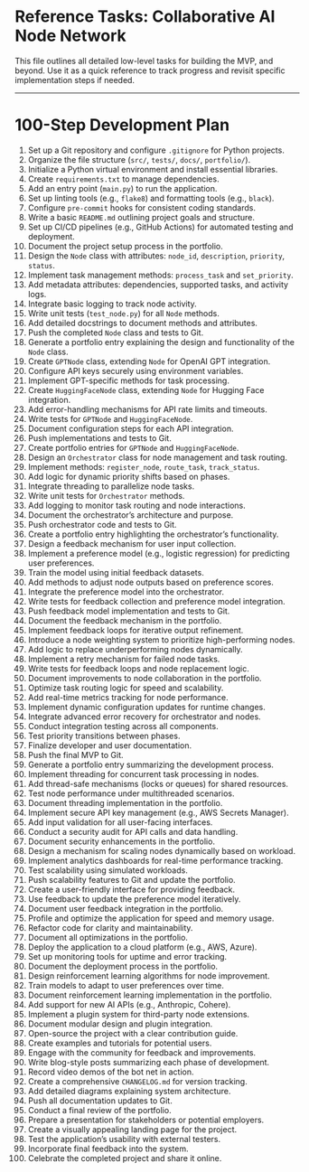 # Reference Tasks: Collaborative AI Node Network

This file outlines all detailed low-level tasks for building the MVP, and beyond. Use it as a quick reference to track progress and revisit specific implementation steps if needed.

---

# 100-Step Development Plan

1. Set up a Git repository and configure `.gitignore` for Python projects.  
2. Organize the file structure (`src/`, `tests/`, `docs/`, `portfolio/`).  
3. Initialize a Python virtual environment and install essential libraries.  
4. Create `requirements.txt` to manage dependencies.  
5. Add an entry point (`main.py`) to run the application.  
6. Set up linting tools (e.g., `flake8`) and formatting tools (e.g., `black`).  
7. Configure `pre-commit` hooks for consistent coding standards.  
8. Write a basic `README.md` outlining project goals and structure.  
9. Set up CI/CD pipelines (e.g., GitHub Actions) for automated testing and deployment.  
10. Document the project setup process in the portfolio.  
11. Design the `Node` class with attributes: `node_id`, `description`, `priority`, `status`.  
12. Implement task management methods: `process_task` and `set_priority`.  
13. Add metadata attributes: dependencies, supported tasks, and activity logs.  
14. Integrate basic logging to track node activity.  
15. Write unit tests (`test_node.py`) for all `Node` methods.  
16. Add detailed docstrings to document methods and attributes.  
17. Push the completed `Node` class and tests to Git.  
18. Generate a portfolio entry explaining the design and functionality of the `Node` class.  
19. Create `GPTNode` class, extending `Node` for OpenAI GPT integration.  
20. Configure API keys securely using environment variables.  
21. Implement GPT-specific methods for task processing.  
22. Create `HuggingFaceNode` class, extending `Node` for Hugging Face integration.  
23. Add error-handling mechanisms for API rate limits and timeouts.  
24. Write tests for `GPTNode` and `HuggingFaceNode`.  
25. Document configuration steps for each API integration.  
26. Push implementations and tests to Git.  
27. Create portfolio entries for `GPTNode` and `HuggingFaceNode`.  
28. Design an `Orchestrator` class for node management and task routing.  
29. Implement methods: `register_node`, `route_task`, `track_status`.  
30. Add logic for dynamic priority shifts based on phases.  
31. Integrate threading to parallelize node tasks.  
32. Write unit tests for `Orchestrator` methods.  
33. Add logging to monitor task routing and node interactions.  
34. Document the orchestrator’s architecture and purpose.  
35. Push orchestrator code and tests to Git.  
36. Create a portfolio entry highlighting the orchestrator’s functionality.  
37. Design a feedback mechanism for user input collection.  
38. Implement a preference model (e.g., logistic regression) for predicting user preferences.  
39. Train the model using initial feedback datasets.  
40. Add methods to adjust node outputs based on preference scores.  
41. Integrate the preference model into the orchestrator.  
42. Write tests for feedback collection and preference model integration.  
43. Push feedback model implementation and tests to Git.  
44. Document the feedback mechanism in the portfolio.  
45. Implement feedback loops for iterative output refinement.  
46. Introduce a node weighting system to prioritize high-performing nodes.  
47. Add logic to replace underperforming nodes dynamically.  
48. Implement a retry mechanism for failed node tasks.  
49. Write tests for feedback loops and node replacement logic.  
50. Document improvements to node collaboration in the portfolio.  
51. Optimize task routing logic for speed and scalability.  
52. Add real-time metrics tracking for node performance.  
53. Implement dynamic configuration updates for runtime changes.  
54. Integrate advanced error recovery for orchestrator and nodes.  
55. Conduct integration testing across all components.  
56. Test priority transitions between phases.  
57. Finalize developer and user documentation.  
58. Push the final MVP to Git.  
59. Generate a portfolio entry summarizing the development process.  
60. Implement threading for concurrent task processing in nodes.  
61. Add thread-safe mechanisms (locks or queues) for shared resources.  
62. Test node performance under multithreaded scenarios.  
63. Document threading implementation in the portfolio.  
64. Implement secure API key management (e.g., AWS Secrets Manager).  
65. Add input validation for all user-facing interfaces.  
66. Conduct a security audit for API calls and data handling.  
67. Document security enhancements in the portfolio.  
68. Design a mechanism for scaling nodes dynamically based on workload.  
69. Implement analytics dashboards for real-time performance tracking.  
70. Test scalability using simulated workloads.  
71. Push scalability features to Git and update the portfolio.  
72. Create a user-friendly interface for providing feedback.  
73. Use feedback to update the preference model iteratively.  
74. Document user feedback integration in the portfolio.  
75. Profile and optimize the application for speed and memory usage.  
76. Refactor code for clarity and maintainability.  
77. Document all optimizations in the portfolio.  
78. Deploy the application to a cloud platform (e.g., AWS, Azure).  
79. Set up monitoring tools for uptime and error tracking.  
80. Document the deployment process in the portfolio.  
81. Design reinforcement learning algorithms for node improvement.  
82. Train models to adapt to user preferences over time.  
83. Document reinforcement learning implementation in the portfolio.  
84. Add support for new AI APIs (e.g., Anthropic, Cohere).  
85. Implement a plugin system for third-party node extensions.  
86. Document modular design and plugin integration.  
87. Open-source the project with a clear contribution guide.  
88. Create examples and tutorials for potential users.  
89. Engage with the community for feedback and improvements.  
90. Write blog-style posts summarizing each phase of development.  
91. Record video demos of the bot net in action.  
92. Create a comprehensive `CHANGELOG.md` for version tracking.  
93. Add detailed diagrams explaining system architecture.  
94. Push all documentation updates to Git.  
95. Conduct a final review of the portfolio.  
96. Prepare a presentation for stakeholders or potential employers.  
97. Create a visually appealing landing page for the project.  
98. Test the application’s usability with external testers.  
99. Incorporate final feedback into the system.  
100. Celebrate the completed project and share it online.  

